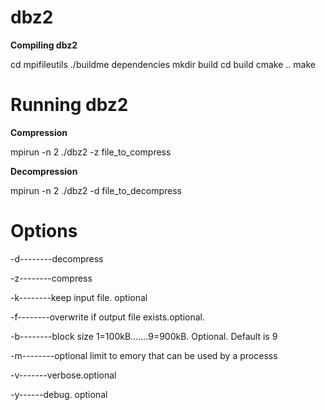 # dbz2
**Compiling dbz2**

cd mpifileutils
./buildme dependencies
mkdir build
cd build
cmake ..
make

# Running dbz2
**Compression**

mpirun -n 2 ./dbz2 -z<options> file_to_compress

**Decompression**

mpirun -n 2 ./dbz2 -d<options> file_to_decompress

# Options
-d--------decompress

-z--------compress

-k--------keep input file. optional

-f--------overwrite if output file exists.optional.

-b--------block size 1=100kB.......9=900kB. Optional. Default is 9

-m--------optional limit to emory that can be used by a processs

-v-------verbose.optional

-y------debug. optional
